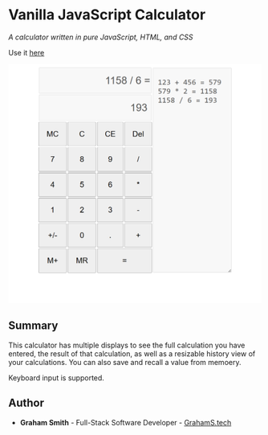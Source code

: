 # Vanilla JavaScript Calculator

*A calculator written in pure JavaScript, HTML, and CSS*

Use it [here](https://kendric84.github.io/Calculator/)

![App Screenshot](Screenshot.png)

## Summary
This calculator has multiple displays to see the full calculation you have entered, the result of that calculation, as well as a resizable history view of your calculations. You can also save and recall a value from memoery.

Keyboard input is supported.

## Author
- **Graham Smith** - Full-Stack Software Developer - [GrahamS.tech](https://www.grahams.tech)